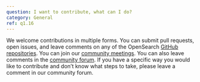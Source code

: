 ```yaml
---
question: I want to contribute, what can I do?
category: General
ref: q1.16
---
```


We welcome contributions in multiple forms. You can submit pull requests, open issues, and leave comments on any of the OpenSearch [GitHub repositories](https://github.com/opensearch-project/OpenSearch). You can join our [community meetings](https://www.meetup.com/Open-Distro-for-Elasticsearch-Meetup-Group/). You can also leave comments in the [community forum](https://discuss.opendistrocommunity.dev/). If you have a specific way you would like to contribute and don’t know what steps to take, please leave a comment in our community forum.